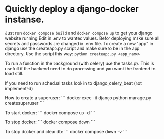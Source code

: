 # Quickly deploy a django-docker instanse.
Just run `docker compose build` and `docker compose up` to get your django website running
Edit in .env to wanted values. Befor deploying make sure all secrets and passwords are changed in .env file.
To create a new "app" in django use the createapp.py script and make sure to be in the app directory. Use the script this way: `python createapp.py <app_name>`


To run a function in the background (with celery) use the tasks.py. This is usefull if the backend need to do processing and you want the frontend to load still.

If you need to run schedual tasks look in to django_celery_beat (not implemented)

How to create a superuser:
´´´
docker exec -it django python manage.py createsuperuser
´´´

To start docker:
´´´
docker compose up -d
´´´

To stop docker:
´´´
docker compose down
´´´

To stop docker and clear db:
´´´
docker compose down -v
´´´